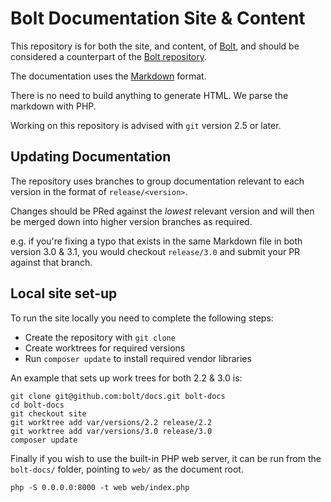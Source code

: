 Bolt Documentation Site & Content
=================================

This repository is for both the site, and content, of [Bolt](http://docs.bolt.cm/),
and should be considered a counterpart of the [Bolt repository](https://github.com/bolt/bolt).

The documentation uses the [Markdown](http://daringfireball.net/projects/markdown/) format.

There is no need to build anything to generate HTML. We parse the markdown with PHP.

Working on this repository is advised with `git` version 2.5 or later.

Updating Documentation
----------------------

The repository uses branches to group documentation relevant to each version in the format of 
`release/<version>`.

Changes should be PRed against the *lowest* relevant version and will then be merged down into 
higher version branches as required.

e.g. if you're fixing a typo that exists in the same Markdown file in both version 3.0 & 3.1, you 
would checkout `release/3.0` and submit your PR against that branch.

Local site set-up
-----------------

To run the site locally you need to complete the following steps:

  * Create the repository with `git clone`
  * Create worktrees for required versions
  * Run `composer update` to install required vendor libraries

An example that sets up work trees for both 2.2 & 3.0 is:

```
git clone git@github.com:bolt/docs.git bolt-docs
cd bolt-docs
git checkout site
git worktree add var/versions/2.2 release/2.2
git worktree add var/versions/3.0 release/3.0
composer update
```

Finally if you wish to use the built-in PHP web server, it can be run from the `bolt-docs/`
folder, pointing to `web/` as the document root.

```
php -S 0.0.0.0:8000 -t web web/index.php
```
